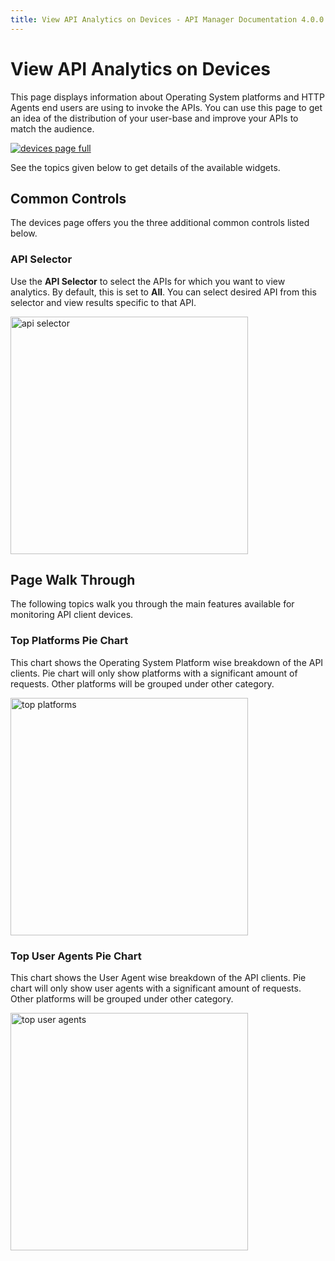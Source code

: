 ```yaml
---
title: View API Analytics on Devices - API Manager Documentation 4.0.0
---
```


# View API Analytics on Devices

This page displays information about Operating System platforms and HTTP Agents end users are using to invoke the APIs. You can use
 this page to get an idea of the distribution of your user-base and improve your APIs to match the audience.

[![devices page full]({{base_path}}/assets/img/analytics/devices/devices-page-full.png)]({{base_path}}/assets/img/analytics/devices/devices-page-full.png)

See the topics given below to get details of the available widgets.

## Common Controls

The devices page offers you the three additional common controls listed below.

### API Selector
Use the **API Selector** to select the APIs for which you want to view analytics. By default, this is set to **All**. You can select desired API from this selector and view results specific to that API.

<img src="{{base_path}}/assets/img/analytics/devices/api-selector.png" title="api selector" width="380"/>

## Page Walk Through
The following topics walk you through the main features available for monitoring API client devices.

### Top Platforms Pie Chart
This chart shows the Operating System Platform wise breakdown of the API clients. Pie chart will only show platforms with a significant amount of requests. Other platforms will be grouped under other category.

<img src="{{base_path}}/assets/img/analytics/devices/top-platforms.png" title="top platforms" width="380"/>

### Top User Agents Pie Chart
This chart shows the User Agent wise breakdown of the API clients. Pie chart will only show user agents with a significant amount of requests. Other platforms will be grouped under other category.

<img src="{{base_path}}/assets/img/analytics/devices/top-user-agents.png" title="top user agents" width="380"/>